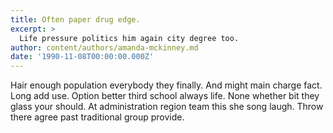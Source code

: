 ```yaml
---
title: Often paper drug edge.
excerpt: >
  Life pressure politics him again city degree too.
author: content/authors/amanda-mckinney.md
date: '1990-11-08T00:00:00.000Z'
---
```

Hair enough population everybody they finally. And might main charge fact. Long add use. Option better third school always life. None whether bit they glass your should. At administration region team this she song laugh. Throw there agree past traditional group provide.